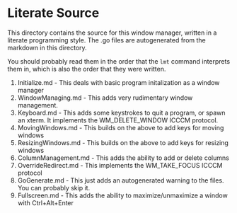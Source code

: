 # Literate Source

This directory contains the source for this window manager, written in a
literate programming style. The .go files are autogenerated from the markdown
in this directory.

You should probably read them in the order that the `lmt` command interprets
them in, which is also the order that they were written.

1. Initialize.md - This deals with basic program initalization as a window manager
2. WindowManaging.md - This adds very rudimentary window management.
3. Keyboard.md - This adds some keystrokes to quit a program, or spawn an xterm. It implements the WM_DELETE_WINDOW ICCCM protocol.
4. MovingWindows.md - This builds on the above to add keys for moving windows
5. ResizingWindows.md - This builds on the above to add keys for resizing windows
6. ColumnManagement.md - This adds the ability to add or delete columns
7. OverrideRedirect.md - This implements the WM_TAKE_FOCUS ICCCM protocol
8. GoGenerate.md - This just adds an autogenerated warning to the files. You can probably skip it.
9. Fullscreen.md - This adds the ability to maximize/unmaximize a window with Ctrl+Alt+Enter
